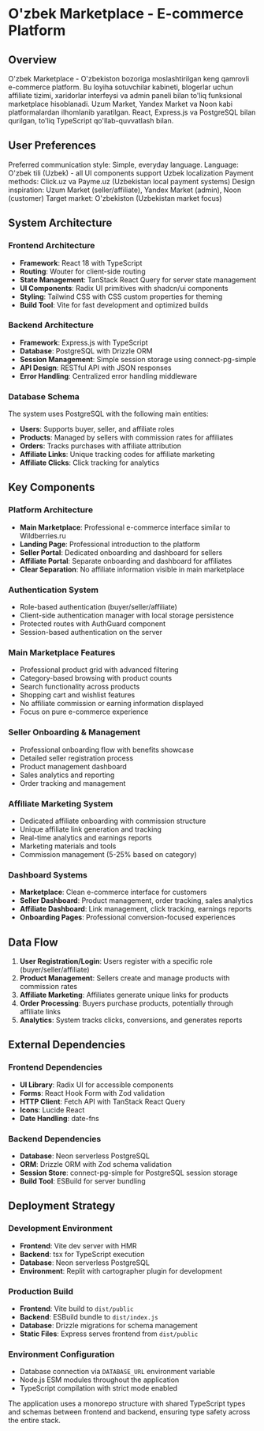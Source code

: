 # O'zbek Marketplace - E-commerce Platform

## Overview

O'zbek Marketplace - O'zbekiston bozoriga moslashtirilgan keng qamrovli e-commerce platform. Bu loyiha sotuvchilar kabineti, blogerlar uchun affiliate tizimi, xaridorlar interfeysi va admin paneli bilan to'liq funksional marketplace hisoblanadi. Uzum Market, Yandex Market va Noon kabi platformalardan ilhomlanib yaratilgan. React, Express.js va PostgreSQL bilan qurilgan, to'liq TypeScript qo'llab-quvvatlash bilan.

## User Preferences

Preferred communication style: Simple, everyday language.
Language: O'zbek tili (Uzbek) - all UI components support Uzbek localization
Payment methods: Click.uz va Payme.uz (Uzbekistan local payment systems)
Design inspiration: Uzum Market (seller/affiliate), Yandex Market (admin), Noon (customer)
Target market: O'zbekiston (Uzbekistan market focus)

## System Architecture

### Frontend Architecture
- **Framework**: React 18 with TypeScript
- **Routing**: Wouter for client-side routing
- **State Management**: TanStack React Query for server state management
- **UI Components**: Radix UI primitives with shadcn/ui components
- **Styling**: Tailwind CSS with CSS custom properties for theming
- **Build Tool**: Vite for fast development and optimized builds

### Backend Architecture
- **Framework**: Express.js with TypeScript
- **Database**: PostgreSQL with Drizzle ORM
- **Session Management**: Simple session storage using connect-pg-simple
- **API Design**: RESTful API with JSON responses
- **Error Handling**: Centralized error handling middleware

### Database Schema
The system uses PostgreSQL with the following main entities:
- **Users**: Supports buyer, seller, and affiliate roles
- **Products**: Managed by sellers with commission rates for affiliates
- **Orders**: Tracks purchases with affiliate attribution
- **Affiliate Links**: Unique tracking codes for affiliate marketing
- **Affiliate Clicks**: Click tracking for analytics

## Key Components

### Platform Architecture
- **Main Marketplace**: Professional e-commerce interface similar to Wildberries.ru
- **Landing Page**: Professional introduction to the platform
- **Seller Portal**: Dedicated onboarding and dashboard for sellers
- **Affiliate Portal**: Separate onboarding and dashboard for affiliates
- **Clear Separation**: No affiliate information visible in main marketplace

### Authentication System
- Role-based authentication (buyer/seller/affiliate)
- Client-side authentication manager with local storage persistence
- Protected routes with AuthGuard component
- Session-based authentication on the server

### Main Marketplace Features
- Professional product grid with advanced filtering
- Category-based browsing with product counts
- Search functionality across products
- Shopping cart and wishlist features
- No affiliate commission or earning information displayed
- Focus on pure e-commerce experience

### Seller Onboarding & Management
- Professional onboarding flow with benefits showcase
- Detailed seller registration process
- Product management dashboard
- Sales analytics and reporting
- Order tracking and management

### Affiliate Marketing System
- Dedicated affiliate onboarding with commission structure
- Unique affiliate link generation and tracking
- Real-time analytics and earnings reports
- Marketing materials and tools
- Commission management (5-25% based on category)

### Dashboard Systems
- **Marketplace**: Clean e-commerce interface for customers
- **Seller Dashboard**: Product management, order tracking, sales analytics
- **Affiliate Dashboard**: Link management, click tracking, earnings reports
- **Onboarding Pages**: Professional conversion-focused experiences

## Data Flow

1. **User Registration/Login**: Users register with a specific role (buyer/seller/affiliate)
2. **Product Management**: Sellers create and manage products with commission rates
3. **Affiliate Marketing**: Affiliates generate unique links for products
4. **Order Processing**: Buyers purchase products, potentially through affiliate links
5. **Analytics**: System tracks clicks, conversions, and generates reports

## External Dependencies

### Frontend Dependencies
- **UI Library**: Radix UI for accessible components
- **Forms**: React Hook Form with Zod validation
- **HTTP Client**: Fetch API with TanStack React Query
- **Icons**: Lucide React
- **Date Handling**: date-fns

### Backend Dependencies
- **Database**: Neon serverless PostgreSQL
- **ORM**: Drizzle ORM with Zod schema validation
- **Session Store**: connect-pg-simple for PostgreSQL session storage
- **Build Tool**: ESBuild for server bundling

## Deployment Strategy

### Development Environment
- **Frontend**: Vite dev server with HMR
- **Backend**: tsx for TypeScript execution
- **Database**: Neon serverless PostgreSQL
- **Environment**: Replit with cartographer plugin for development

### Production Build
- **Frontend**: Vite build to `dist/public`
- **Backend**: ESBuild bundle to `dist/index.js`
- **Database**: Drizzle migrations for schema management
- **Static Files**: Express serves frontend from `dist/public`

### Environment Configuration
- Database connection via `DATABASE_URL` environment variable
- Node.js ESM modules throughout the application
- TypeScript compilation with strict mode enabled

The application uses a monorepo structure with shared TypeScript types and schemas between frontend and backend, ensuring type safety across the entire stack.